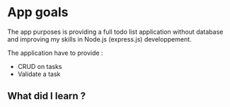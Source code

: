 # App goals

The app purposes is providing a full todo list application without database and improving my skills in Node.js (express.js) developpement.

The application have to provide :

- CRUD on tasks
- Validate a task

## What did I learn ?
